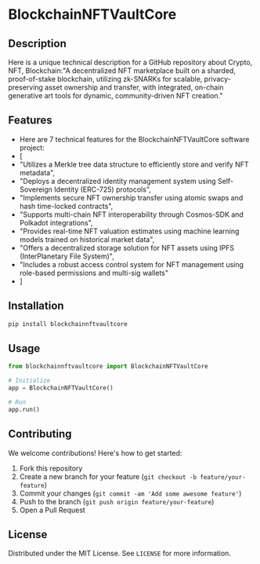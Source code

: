 # BlockchainNFTVaultCore

## Description

Here is a unique technical description for a GitHub repository about Crypto, NFT, Blockchain:"A decentralized NFT marketplace built on a sharded, proof-of-stake blockchain, utilizing zk-SNARKs for scalable, privacy-preserving asset ownership and transfer, with integrated, on-chain generative art tools for dynamic, community-driven NFT creation."

## Features

- Here are 7 technical features for the BlockchainNFTVaultCore software project:
- [
- "Utilizes a Merkle tree data structure to efficiently store and verify NFT metadata",
- "Deploys a decentralized identity management system using Self-Sovereign Identity (ERC-725) protocols",
- "Implements secure NFT ownership transfer using atomic swaps and hash time-locked contracts",
- "Supports multi-chain NFT interoperability through Cosmos-SDK and Polkadot integrations",
- "Provides real-time NFT valuation estimates using machine learning models trained on historical market data",
- "Offers a decentralized storage solution for NFT assets using IPFS (InterPlanetary File System)",
- "Includes a robust access control system for NFT management using role-based permissions and multi-sig wallets"
- ]
## Installation

```bash
pip install blockchainnftvaultcore
```

## Usage

```python
from blockchainnftvaultcore import BlockchainNFTVaultCore

# Initialize
app = BlockchainNFTVaultCore()

# Run
app.run()
```

## Contributing

We welcome contributions! Here's how to get started:

1. Fork this repository
2. Create a new branch for your feature (`git checkout -b feature/your-feature`)
3. Commit your changes (`git commit -am 'Add some awesome feature'`)
4. Push to the branch (`git push origin feature/your-feature`)
5. Open a Pull Request

## License

Distributed under the MIT License. See `LICENSE` for more information.

